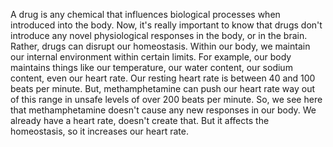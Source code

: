A drug is any chemical that influences biological processes when introduced
into the body. Now, it's really important to know that drugs don't introduce
any novel physiological responses in the body, or in the brain. Rather, drugs
can disrupt our homeostasis. Within our body, we maintain our internal
environment within certain limits. For example, our body maintains things like
our temperature, our water content, our sodium content, even our heart rate.
Our resting heart rate is between 40 and 100 beats per minute. But,
methamphetamine can push our heart rate way out of this range in unsafe levels
of over 200 beats per minute. So, we see here that methamphetamine doesn't
cause any new responses in our body. We already have a heart rate, doesn't
create that. But it affects the homeostasis, so it increases our heart rate.
